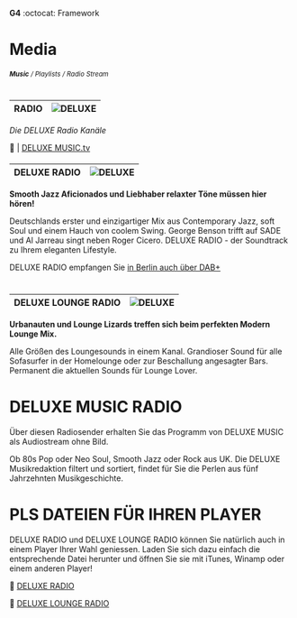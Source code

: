 __G4__ :octocat: Framework  

# Media  
###### <sub>**Music** / Playlists / Radio Stream</sub>
  
  
  
  
#   
RADIO | ![DELUXE][RADIO]    
|------------ | -----------|    
_Die DELUXE Radio Kanäle_  


  :link:  |  [DELUXE MUSIC.tv]([DELUXEMUSIC][TV])    
  
  
  
  
  
####  
DELUXE RADIO | <span class="pull-right">![DELUXE][RADIO] </span>    
------------ | -----------
  
**Smooth Jazz Aficionados und Liebhaber relaxter Töne müssen hier hören!**  

Deutschlands erster und einzigartiger Mix aus Contemporary Jazz, soft Soul und einem Hauch von coolem Swing. George Benson trifft auf SADE und Al Jarreau singt neben Roger Cicero. DELUXE RADIO - der Soundtrack zu Ihrem eleganten Lifestyle.  
  
DELUXE RADIO empfangen Sie [in Berlin auch über DAB+](http://digitalradio.de/index.php/de/empfang-berlin/item/deluxe-radio?category_id=190)  
  
  
  
  
  

#    
DELUXE LOUNGE RADIO | <span class="right">![DELUXE][LOUNGE]</span>  
------------ | -----------      
   **Urbanauten und Lounge Lizards treffen sich beim perfekten Modern Lounge Mix.**  

  
Alle Größen des Loungesounds in einem Kanal. Grandioser Sound für alle Sofasurfer in der Homelounge oder zur Beschallung angesagter Bars. Permanent die aktuellen Sounds für Lounge Lover.



# DELUXE MUSIC RADIO

Über diesen Radiosender erhalten Sie das Programm von DELUXE MUSIC als Audiostream ohne Bild.

Ob 80s Pop oder Neo Soul, Smooth Jazz oder Rock aus UK. Die DELUXE Musikredaktion filtert und sortiert, findet für Sie die Perlen aus fünf Jahrzehnten Musikgeschichte.



# PLS DATEIEN FÜR IHREN PLAYER


DELUXE RADIO und DELUXE LOUNGE RADIO können Sie natürlich auch in einem Player Ihrer Wahl geniessen. Laden Sie sich dazu einfach die entsprechende Datei herunter und öffnen Sie sie mit iTunes, Winamp oder einem anderen Player!


  🔖  [DELUXE RADIO](http://bit.ly/DELUXE-RADIO  )    
    
  🔖  [DELUXE LOUNGE RADIO](http://bit.ly/DELUXE-LOUNGE-RADIO  )    
  
  
  
[RADIO]: http://bit.ly/tmb-DELUXE-RADIO "DELUXE"
[LOUNGE]: http://bit.ly/tmb-DELUXE-LOUNGE-RADIO "DELUXE"
[TV]: http://www.deluxemusic.tv/radio/ "DELUXEMUSIC"
 
